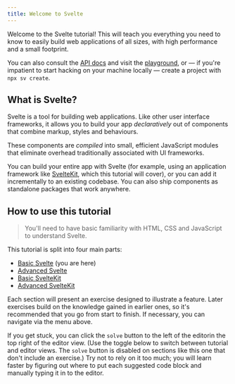 ```yaml
---
title: Welcome to Svelte
---
```


Welcome to the Svelte tutorial! This will teach you everything you need to know to easily build web applications of all sizes, with high performance and a small footprint.

You can also consult the [API docs](https://svelte.dev/docs) and visit the [playground](https://svelte.dev/playground), or — if you're impatient to start hacking on your machine locally — create a project with `npx sv create`.

## What is Svelte?

Svelte is a tool for building web applications. Like other user interface frameworks, it allows you to build your app _declaratively_ out of components that combine markup, styles and behaviours.

These components are _compiled_ into small, efficient JavaScript modules that eliminate overhead traditionally associated with UI frameworks.

You can build your entire app with Svelte (for example, using an application framework like [SvelteKit](/docs/kit), which this tutorial will cover), or you can add it incrementally to an existing codebase. You can also ship components as standalone packages that work anywhere.

## How to use this tutorial

> You'll need to have basic familiarity with HTML, CSS and JavaScript to understand Svelte.

This tutorial is split into four main parts:

- [Basic Svelte](/tutorial/welcome-to-svelte) (you are here)
- [Advanced Svelte](/tutorial/tweens)
- [Basic SvelteKit](/tutorial/introducing-sveltekit)
- [Advanced SvelteKit](/tutorial/optional-params)

Each section will present an exercise designed to illustrate a feature. Later exercises build on the knowledge gained in earlier ones, so it's recommended that you go from start to finish. If necessary, you can navigate via the menu above.

If you get stuck, you can click the `solve` button <span class="desktop">to the left of the editor</span><span class="mobile">in the top right of the editor view</span>. (<span class="mobile">Use the toggle below to switch between tutorial and editor views. </span>The `solve` button is disabled on sections like this one that don't include an exercise.) Try not to rely on it too much; you will learn faster by figuring out where to put each suggested code block and manually typing it in to the editor.
